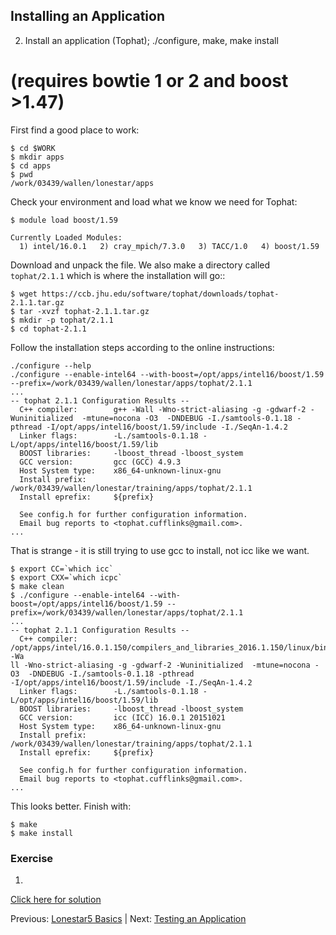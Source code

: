 ## Installing an Application

 2. Install an application (Tophat); ./configure, make, make install

# (requires bowtie 1 or 2  and boost >1.47)


First find a good place to work:
```
$ cd $WORK
$ mkdir apps
$ cd apps
$ pwd
/work/03439/wallen/lonestar/apps
```

Check your environment and load what we know we need for Tophat:
```
$ module load boost/1.59
 
Currently Loaded Modules:
  1) intel/16.0.1   2) cray_mpich/7.3.0   3) TACC/1.0   4) boost/1.59
```


Download and unpack the file. We also make a directory called `tophat/2.1.1` which is where the installation will go::
```
$ wget https://ccb.jhu.edu/software/tophat/downloads/tophat-2.1.1.tar.gz
$ tar -xvzf tophat-2.1.1.tar.gz
$ mkdir -p tophat/2.1.1
$ cd tophat-2.1.1
```


Follow the installation steps according to the online instructions:
```
./configure --help
./configure --enable-intel64 --with-boost=/opt/apps/intel16/boost/1.59 --prefix=/work/03439/wallen/lonestar/apps/tophat/2.1.1
...
-- tophat 2.1.1 Configuration Results --
  C++ compiler:        g++ -Wall -Wno-strict-aliasing -g -gdwarf-2 -Wuninitialized  -mtune=nocona -O3  -DNDEBUG -I./samtools-0.1.18 -pthread -I/opt/apps/intel16/boost/1.59/include -I./SeqAn-1.4.2
  Linker flags:        -L./samtools-0.1.18 -L/opt/apps/intel16/boost/1.59/lib
  BOOST libraries:     -lboost_thread -lboost_system
  GCC version:         gcc (GCC) 4.9.3
  Host System type:    x86_64-unknown-linux-gnu
  Install prefix:      /work/03439/wallen/lonestar/training/apps/tophat/2.1.1
  Install eprefix:     ${prefix}
 
  See config.h for further configuration information.
  Email bug reports to <tophat.cufflinks@gmail.com>.
...
```

That is strange - it is still trying to use gcc to install, not icc like we want.
```
$ export CC=`which icc`
$ export CXX=`which icpc`
$ make clean
$ ./configure --enable-intel64 --with-boost=/opt/apps/intel16/boost/1.59 --prefix=/work/03439/wallen/lonestar/apps/tophat/2.1.1
...
-- tophat 2.1.1 Configuration Results --
  C++ compiler:        /opt/apps/intel/16.0.1.150/compilers_and_libraries_2016.1.150/linux/bin/intel64/icpc -Wa
ll -Wno-strict-aliasing -g -gdwarf-2 -Wuninitialized  -mtune=nocona -O3  -DNDEBUG -I./samtools-0.1.18 -pthread
-I/opt/apps/intel16/boost/1.59/include -I./SeqAn-1.4.2
  Linker flags:        -L./samtools-0.1.18 -L/opt/apps/intel16/boost/1.59/lib
  BOOST libraries:     -lboost_thread -lboost_system
  GCC version:         icc (ICC) 16.0.1 20151021
  Host System type:    x86_64-unknown-linux-gnu
  Install prefix:      /work/03439/wallen/lonestar/training/apps/tophat/2.1.1
  Install eprefix:     ${prefix}
 
  See config.h for further configuration information.
  Email bug reports to <tophat.cufflinks@gmail.com>.
...
```

This looks better. Finish with:
```
$ make
$ make install
```

### Exercise

1. 

[Click here for solution](hpc_software_environment_03_solution.md)



Previous: [Lonestar5 Basics](hpc_software_environment_02.md) | Next: [Testing an Application](hpc_software_environment_04.md)

